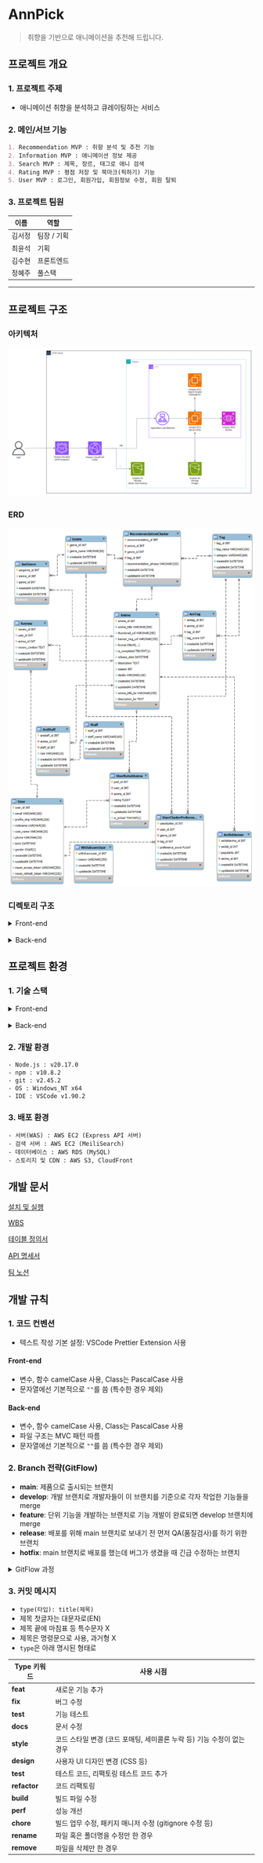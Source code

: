 # AnnPick

> 취향을 기반으로 애니메이션을 추천해 드립니다.
> <br />

## 프로젝트 개요

### 1. 프로젝트 주제

- 애니메이션 취향을 분석하고 큐레이팅하는 서비스

### 2. 메인/서브 기능

```markdown
1. Recommendation MVP : 취향 분석 및 추천 기능
2. Information MVP : 애니메이션 정보 제공
3. Search MVP : 제목, 장르, 태그로 애니 검색
4. Rating MVP : 평점 저장 및 북마크(픽하기) 기능
5. User MVP : 로그인, 회원가입, 회원정보 수정, 회원 탈퇴
```

### 3. 프로젝트 팀원

| 이름   | 역할        |
| ------ | ----------- |
| 김서정 | 팀장 / 기획 |
| 최윤석 | 기획        |
| 김수현 | 프론트엔드  |
| 정혜주 | 풀스택      |

---

## 프로젝트 구조

### 아키텍처

![architecture](./docs/architecture.png)

### ERD

![ERD](./docs/erd.png)

### 디렉토리 구조

<details>
<summary>Front-end</summary>

```
frontend/ # 프론트엔드 관련 파일들
├── node_modules/ # 프로젝트 종속성 모듈
├── public/ # 정적 파일들
├── images/ # 이미지 파일들
│   ├── favicon.ico # 웹사이트 아이콘
│   └── index.html # 메인 HTML 파일
├── src/ # 소스 코드
│   ├── assets/ # 정적 자산 파일들
│   │   ├── font/ # 폰트 파일들
│   │   └── icons/ # 아이콘 파일들
│   ├── components/ # 재사용 가능한 UI 컴포넌트들
│   │   ├── anime/ # 애니메이션 관련 컴포넌트
│   │   │   ├── AnimeCard.tsx # 애니메이션 카드 컴포넌트
│   │   │   └── AnimeList.tsx # 애니메이션 목록 컴포넌트
│   │   ├── auth/ # 인증 관련 컴포넌트
│   │   │   └── LoginModal.tsx # 로그인 모달 컴포넌트
│   │   ├── common/ # 공통 컴포넌트
│   │   │   ├── LoadingSpinner.css # 로딩 스피너 스타일
│   │   │   ├── LoadingSpinner.tsx # 로딩 스피너 컴포넌트
│   │   │   └── SwipeButton.tsx # 스와이프 버튼 컴포넌트
│   │   ├── error/ # 에러 처리 관련 컴포넌트
│   │   │   └── ErrorBoundary.tsx # 에러 경계 컴포넌트
│   │   ├── layout/ # 레이아웃 관련 컴포넌트
│   │   │   ├── Footer.tsx # 푸터 컴포넌트
│   │   │   └── Header.tsx # 헤더 컴포넌트
│   │   ├── mypage/ # 마이페이지 관련 컴포넌트
│   │   │   └── AvatarDropdown.tsx # 아바타 드롭다운 컴포넌트
│   │   ├── promotion/ # 프로모션 관련 컴포넌트
│   │   │   └── PromotionBanner.tsx # 프로모션 배너 컴포넌트
│   │   ├── review/ # 리뷰 관련 컴포넌트
│   │   │   └── .gitkeep # 추후 구현을 위한 빈 파일
│   │   └── search/ # 검색 관련 컴포넌트
│   │       ├── EvaluationSearchGrid.tsx # 평가 검색 그리드 컴포넌트
│   │       ├── RecentSearches.tsx # 최근 검색어 컴포넌트
│   │       ├── SearchFilters.tsx # 검색 필터 컴포넌트
│   │       └── SearchSuggestions.tsx # 검색 제안 컴포넌트
│   ├── config/ # 설정 파일들
│   │   ├── constants.ts # 상수 정의
│   │   ├── react-app-env.d.ts # React 앱 환경 타입 정의
│   │   ├── reportWebVitals.ts # 웹 성능 측정
│   │   ├── sections.ts # 섹션 관련 설정
│   │   ├── setupTests.ts # 테스트 설정
│   │   └── TagCategories.ts # 태그 카테고리 정의
│   ├── contexts/ # React Context 관련 파일들
│   │   ├── AnimeContext.tsx # 애니메이션 관련 컨텍스트
│   │   └── AuthContext.tsx # 인증 관련 컨텍스트
│   ├── pages/ # 페이지 컴포넌트들
│   │   ├── anime/ # 애니메이션 관련 페이지
│   │   │   ├── AnimeDetail.tsx # 애니메이션 상세 페이지
│   │   │   └── AnimeSearch.tsx # 애니메이션 검색 페이지
│   │   ├── profile/ # 프로필 관련 페이지
│   │   │   ├── MyPicks.tsx # 내 선택 페이지
│   │   │   ├── MyRatings.tsx # 내 평가 페이지
│   │   │   └── Profile.tsx # 프로필 페이지
│   │   ├── terms/ # 약관 관련 페이지
│   │   │   ├── MarketingAgreement.tsx # 마케팅 동의 페이지
│   │   │   ├── PrivacyPolicy.tsx # 개인정보 처리방침 페이지
│   │   │   └── TermsOfService.tsx # 서비스 이용약관 페이지
│   │   ├── EvaluationPage.tsx # 평가 페이지
│   │   ├── Home.tsx # 홈 페이지
│   │   └── NotFound.tsx # 404 Not Found 페이지
│   ├── service/ # 서비스 관련 파일들
│   │   ├── SearchHooks.ts # 검색 관련 커스텀 훅
│   │   ├── SearchUtils.ts # 검색 유틸리티 함수들
│   │   └── useHover.ts # 호버 관련 커스텀 훅
│   ├── styles/ # 스타일 관련 파일들
│   │   ├── globals.css # 전역 스타일
│   │   └── tailwind.css # Tailwind CSS 설정
│   ├── types/ # 타입 정의 파일들
│   │   ├── anime.ts # 애니메이션 관련 타입 정의
│   │   └── auth.ts # 인증 관련 타입 정의
│   ├── App.css # 앱 전체 스타일
│   ├── App.tsx # 앱의 메인 컴포넌트
│   ├── index.css # 인덱스 페이지 스타일
│   └── index.tsx # 앱의 진입점
├── .env # 환경 변수 파일
├── package-lock.json # 패키지 버전 잠금 파일
├── package.json # 프로젝트 설정 및 종속성 정의
├── tailwind.config.js # Tailwind CSS 설정 파일
└── tsconfig.json # TypeScript 설정 파일
```

</details>
<br>
<details>
<summary>Back-end</summary>

```
backend
 ┣ data
 ┃ ┣ anime_data.json
 ┃ ┗ meilisearch.service
 ┣ scripts
 ┃ ┣ deleteNonTVAnimes
 ┃ ┣ populateRecommendationClusters.js
 ┃ ┣ saveAnimeData.js
 ┃ ┣ translateGenres.js
 ┃ ┗ translateTags.js
 ┣ src
 ┃ ┣ config
 ┃ ┃ ┣ appConfig.js
 ┃ ┃ ┣ authConfig.js
 ┃ ┃ ┣ config.js
 ┃ ┃ ┣ dbConfig.js
 ┃ ┃ ┣ meiliConfig.js
 ┃ ┃ ┗ swaggerConfig.js
 ┃ ┣ controllers
 ┃ ┃ ┣ animeController.js
 ┃ ┃ ┣ authController.js
 ┃ ┃ ┣ pickController.js
 ┃ ┃ ┣ recommendController.js
 ┃ ┃ ┗ userController.js
 ┃ ┣ middleware
 ┃ ┃ ┣ authMiddleware.js
 ┃ ┃ ┗ multer.js
 ┃ ┣ models
 ┃ ┃ ┣ AniGenre.js
 ┃ ┃ ┣ AnilistAnime.js
 ┃ ┃ ┣ Anime.js
 ┃ ┃ ┣ AniStaff.js
 ┃ ┃ ┣ AniTag.js
 ┃ ┃ ┣ associations.js
 ┃ ┃ ┣ Genre.js
 ┃ ┃ ┣ index.js
 ┃ ┃ ┣ RecommendationCluster.js
 ┃ ┃ ┣ Review.js
 ┃ ┃ ┣ Staff.js
 ┃ ┃ ┣ Tag.js
 ┃ ┃ ┣ User.js
 ┃ ┃ ┣ UserClusterPreference.js
 ┃ ┃ ┣ UserRatedAnime.js
 ┃ ┃ ┗ WithdrawnUser.js
 ┃ ┣ routes
 ┃ ┃ ┣ animeRoutes.js
 ┃ ┃ ┣ authRoutes.js
 ┃ ┃ ┣ pickRoutes.js
 ┃ ┃ ┣ recommendRoutes.js
 ┃ ┃ ┗ userRoutes.js
 ┃ ┣ services
 ┃ ┃ ┣ animeService.js
 ┃ ┃ ┣ authService.js
 ┃ ┃ ┣ pickService.js
 ┃ ┃ ┣ recommendService.js
 ┃ ┃ ┗ s3Service.js
 ┃ ┣ utils
 ┃ ┃ ┣ animeFormatting.js
 ┃ ┃ ┗ animeTranslate.js
 ┃ ┣ app.js
 ┃ ┗ server.js
 ┣ .env
 ┣ package-lock.json
 ┗ package.json
```

</details>

## 프로젝트 환경

### 1. 기술 스택

<details>
<summary>Front-end</summary>

- 프레임워크 및 라이브러리
  - `React` : 프론트엔드 UI 라이브러리
  - `React Router DOM` : 클라이언트 사이드 라우팅
  - `Axios` : HTTP 요청 처리
  - `Framer Motion` : 애니메이션 라이브러리
  - `React Icons` : 아이콘 컴포넌트
  - `React Markdown` : 마크다운 렌더링
  - `JWT Decode` : JWT 토큰 디코딩

* 스타일링
  - `Tailwind CSS` : 유틸리티 기반의 CSS 프레임워크
  - `DaisyUI` : Tailwind와 함께 사용하는 UI 컴포넌트 라이브러리
  - `@tailwindcss/forms` : Tailwind의 form 스타일링 확장
  - `@tailwindcss/typography` : 타이포그래피 확장(Markdown 등)
* 빌드 및 개발 도구
  - `npm` : 패키지 관리 도구로, 의존성 설치 및 스크립트 실행을 관리
  - `TypeScript` : 타입스크립트 사용

</details>
<br>
<details>
<summary>Back-end</summary>

- 서버 프레임워크
  - `Express` : 백엔드 애플리케이션의 주요 서버 프레임워크
- 인증 및 세션 관리
  - `passport` : 인증 미들웨어
  - `passport-naver` : 네이버 인증 지원
  - `passport-jwt` : JWT 토큰 인증 처리
  - `jsonwebtoken` : JWT 토큰 생성 및 검증
- 데이터베이스 및 ORM
  - `MySQL` : 데이터베이스로 사용
  - `sequelize` : MySQL과의 상호작용을 위한 ORM (Object-Relational Mapping)
  - `sequelize-cli` : Sequelize 데이터 마이그레이션 도구
- 파일 업로드 및 파싱
  - `multer` : 파일 업로드 처리 미들웨어
  - `body-parser` : 요청 본문 파싱
  - `cookie-parser` : 쿠키 파싱
- 검색 엔진
  - `meilisearch` : 검색 기능 구현
- API 문서화
  - `swagger-jsdoc` : Swagger 문서 생성
  - `swagger-ui-express` : Swagger UI를 Express에서 제공
- 환경 변수 관리
  - `dotenv` : 환경 변수 관리
- 클라우드 서비스
  - `aws-sdk` : AWS 서비스와 상호작용
- HTTP 요청 처리
  - `axios` : HTTP 클라이언트 라이브러리

</details>

### 2. 개발 환경

```
- Node.js : v20.17.0
- npm : v10.8.2
- git : v2.45.2
- OS : Windows_NT x64
- IDE : VSCode v1.90.2
```

### 3. 배포 환경

```
- 서버(WAS) : AWS EC2 (Express API 서버)
- 검색 서버 : AWS EC2 (MeiliSearch)
- 데이터베이스 : AWS RDS (MySQL)
- 스토리지 및 CDN : AWS S3, CloudFront
```

## 개발 문서

[설치 및 실행](/docs/installation.md)

[WBS](https://docs.google.com/spreadsheets/d/10T6W1k2AkRwmw0QwMH2H5F0rfvRBhQ6vu44VWWv_7-U/edit?usp=sharing)

[테이블 정의서](https://docs.google.com/spreadsheets/d/1abxsR-jKPNRI4qfe9dXE0NrXWX4AAo1sC5M0-JlBaVM/edit?gid=629411476#gid=629411476)

[API 명세서](http://43.203.213.200/api-docs/)

[팀 노션](https://www.notion.so/adapterz/3-8675874bc9ea4b4bb8e6964eda02a429?pvs=4)

## 개발 규칙

### 1. 코드 컨벤션

- 텍스트 작성 기본 설정: VSCode Prettier Extension 사용

#### Front-end

- 변수, 함수 camelCase 사용, Class는 PascalCase 사용
- 문자열에선 기본적으로 `""`를 씀 (특수한 경우 제외)

#### Back-end

- 변수, 함수 camelCase 사용, Class는 PascalCase 사용
- 파일 구조는 MVC 패턴 따름
- 문자열에선 기본적으로 `""`를 씀 (특수한 경우 제외)

### 2. Branch 전략(GitFlow)

- **main**: 제품으로 출시되는 브랜치
- **develop**: 개발 브랜치로 개발자들이 이 브랜치를 기준으로 각자 작업한 기능들을 merge
- **feature**: 단위 기능을 개발하는 브랜치로 기능 개발이 완료되면 develop 브랜치에 merge
- **release**: 배포를 위해 main 브랜치로 보내기 전 먼저 QA(품질검사)를 하기 위한 브랜치
- **hotfix**: main 브랜치로 배포를 했는데 버그가 생겼을 때 긴급 수정하는 브랜치

<details>
<summary>GitFlow 과정</summary>

```
- master 브랜치에서 develop 브랜치를 분기합니다.
- 개발자들은 develop 브랜치에 자유롭게 커밋을 합니다.
- 기능 구현이 있는 경우 develop 브랜치에서 feature-* 브랜치를 분기합니다.
- 배포를 준비하기 위해 develop 브랜치에서 release-* 브랜치를 분기합니다.
- 테스트를 진행하면서 발생하는 버그 수정은 release-* 브랜치에 직접 반영합니다.
- 테스트가 완료되면 release 브랜치를 master와 develop에 merge합니다.
```

</details>

### 3. 커밋 메시지

- `type(타입): title(제목)`
- 제목 첫글자는 대문자로(EN)
- 제목 끝에 마침표 등 특수문자 X
- 제목은 명령문으로 사용, 과거형 X
- `type`은 아래 명시된 형태로

| Type 키워드  | 사용 시점                                                              |
| ------------ | ---------------------------------------------------------------------- |
| **feat**     | 새로운 기능 추가                                                       |
| **fix**      | 버그 수정                                                              |
| **test**     | 기능 테스트                                                            |
| **docs**     | 문서 수정                                                              |
| **style**    | 코드 스타일 변경 (코드 포매팅, 세미콜론 누락 등) 기능 수정이 없는 경우 |
| **design**   | 사용자 UI 디자인 변경 (CSS 등)                                         |
| **test**     | 테스트 코드, 리팩토링 테스트 코드 추가                                 |
| **refactor** | 코드 리팩토링                                                          |
| **build**    | 빌드 파일 수정                                                         |
| **perf**     | 성능 개선                                                              |
| **chore**    | 빌드 업무 수정, 패키지 매니저 수정 (gitignore 수정 등)                 |
| **rename**   | 파일 혹은 폴더명을 수정만 한 경우                                      |
| **remove**   | 파일을 삭제만 한 경우                                                  |
